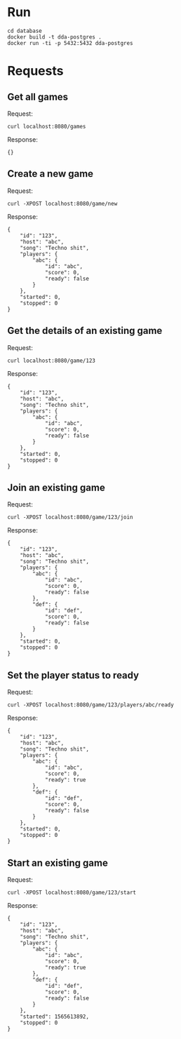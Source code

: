 # Run

```
cd database
docker build -t dda-postgres .
docker run -ti -p 5432:5432 dda-postgres
```

# Requests

## Get all games
Request:
```
curl localhost:8080/games
```
Response:
```
{}
```

## Create a new game
Request:
```
curl -XPOST localhost:8080/game/new
```
Response:
```
{
    "id": "123",
    "host": "abc",
    "song": "Techno shit",
    "players": {
        "abc": {
            "id": "abc",
            "score": 0,
            "ready": false
        }
    },
    "started": 0,
    "stopped": 0
}
```

## Get the details of an existing game
Request:
```
curl localhost:8080/game/123
```
Response:
```
{
    "id": "123",
    "host": "abc",
    "song": "Techno shit",
    "players": {
        "abc": {
            "id": "abc",
            "score": 0,
            "ready": false
        }
    },
    "started": 0,
    "stopped": 0
}
```

## Join an existing game
Request:
```
curl -XPOST localhost:8080/game/123/join
```
Response:
```
{
    "id": "123",
    "host": "abc",
    "song": "Techno shit",
    "players": {
        "abc": {
            "id": "abc",
            "score": 0,
            "ready": false
        },
        "def": {
            "id": "def",
            "score": 0,
            "ready": false
        }
    },
    "started": 0,
    "stopped": 0
}
```

## Set the player status to ready
Request:
```
curl -XPOST localhost:8080/game/123/players/abc/ready
```
Response:
```
{
    "id": "123",
    "host": "abc",
    "song": "Techno shit",
    "players": {
        "abc": {
            "id": "abc",
            "score": 0,
            "ready": true
        },
        "def": {
            "id": "def",
            "score": 0,
            "ready": false
        }
    },
    "started": 0,
    "stopped": 0
}
```

## Start an existing game
Request:
```
curl -XPOST localhost:8080/game/123/start
```
Response:
```
{
    "id": "123",
    "host": "abc",
    "song": "Techno shit",
    "players": {
        "abc": {
            "id": "abc",
            "score": 0,
            "ready": true
        },
        "def": {
            "id": "def",
            "score": 0,
            "ready": false
        }
    },
    "started": 1565613892,
    "stopped": 0
}
```